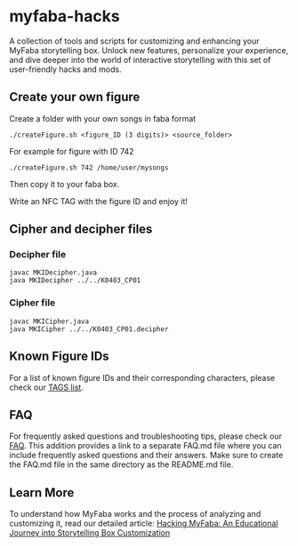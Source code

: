 # myfaba-hacks
A collection of tools and scripts for customizing and enhancing your MyFaba storytelling box. Unlock new features, personalize your experience, and dive deeper into the world of interactive storytelling with this set of user-friendly hacks and mods.



## Create your own figure
Create a folder with your own songs in faba format
```
./createFigure.sh <figure_ID (3 digits)> <source_folder>
```
For example for figure with ID 742
```
./createFigure.sh 742 /home/user/mysongs
```

Then copy it to your faba box.

Write an NFC TAG with the figure ID and enjoy it!

## Cipher and decipher files
### Decipher file
```
javac MKIDecipher.java
java MKIDecipher ../../K0403_CP01
```

### Cipher file
```
javac MKICipher.java
java MKICipher ../../K0403_CP01.decipher
```

## Known Figure IDs

For a list of known figure IDs and their corresponding characters, please check our [TAGS list](TAGS.md).


## FAQ

For frequently asked questions and troubleshooting tips, please check our [FAQ](FAQ.md).
This addition provides a link to a separate FAQ.md file where you can include frequently asked questions and their answers. Make sure to create the FAQ.md file in the same directory as the README.md file.

## Learn More

To understand how MyFaba works and the process of analyzing and customizing it, read our detailed article:
[Hacking MyFaba: An Educational Journey into Storytelling Box Customization](https://medium.com/@wansors/hacking-myfaba-an-educational-journey-into-storytelling-box-customization-cc6fc5db719d)